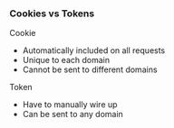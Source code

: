 ### Cookies vs Tokens

Cookie 

- Automatically included on all requests
- Unique to each domain
- Cannot be sent to different domains


Token

- Have to manually wire up
- Can be sent to any domain

 